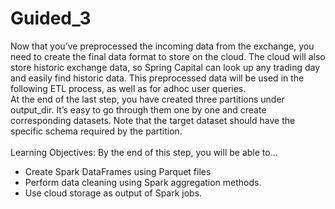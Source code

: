 # Guided_3

Now that you’ve preprocessed the incoming data from the exchange, you need to create the
final data format to store on the cloud. The cloud will also store historic exchange data, so
Spring Capital can look up any trading day and easily find historic data.
This preprocessed data will be used in the following ETL process, as well as for adhoc user
queries. <br/>
At the end of the last step, you have created three partitions under output_dir. It’s easy to go
through them one by one and create corresponding datasets. Note that the target dataset
should have the specific schema required by the partition. <br/>
<br/>
Learning Objectives:
By the end of this step, you will be able to…
- Create Spark DataFrames using Parquet files
- Perform data cleaning using Spark aggregation methods.
- Use cloud storage as output of Spark jobs.
